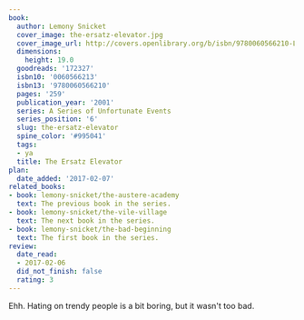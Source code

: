 ```yaml
---
book:
  author: Lemony Snicket
  cover_image: the-ersatz-elevator.jpg
  cover_image_url: http://covers.openlibrary.org/b/isbn/9780060566210-L.jpg
  dimensions:
    height: 19.0
  goodreads: '172327'
  isbn10: '0060566213'
  isbn13: '9780060566210'
  pages: '259'
  publication_year: '2001'
  series: A Series of Unfortunate Events
  series_position: '6'
  slug: the-ersatz-elevator
  spine_color: '#995041'
  tags:
  - ya
  title: The Ersatz Elevator
plan:
  date_added: '2017-02-07'
related_books:
- book: lemony-snicket/the-austere-academy
  text: The previous book in the series.
- book: lemony-snicket/the-vile-village
  text: The next book in the series.
- book: lemony-snicket/the-bad-beginning
  text: The first book in the series.
review:
  date_read:
  - 2017-02-06
  did_not_finish: false
  rating: 3
---
```


Ehh. Hating on trendy people is a bit boring, but it wasn't too bad.
